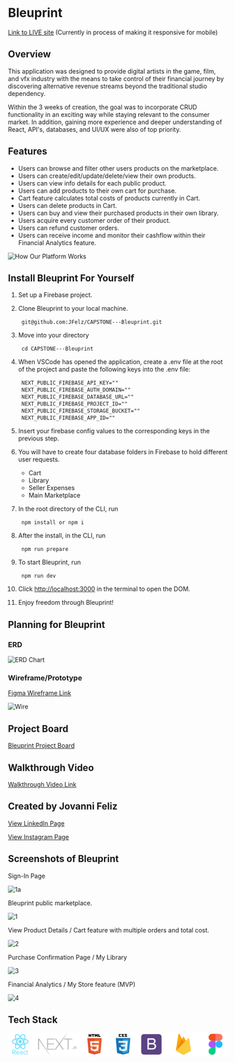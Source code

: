 # Bleuprint
[Link to LIVE site](https://bleuprint.netlify.app/)
(Currently in process of making it responsive for mobile)
## Overview
This application was designed to provide digital artists in the game, film, and vfx industry with the means to take control of their financial journey by discovering alternative revenue streams beyond the traditional studio dependency.

Within the 3 weeks of creation, the goal was to incorporate CRUD functionality in an exciting way while staying relevant to the consumer market. In addition, gaining more experience and deeper understanding of React, API's, databases, and UI/UX were also of top priority. 
## Features
+ Users can browse and filter other users products on the marketplace.
+ Users can create/edit/update/delete/view their own products.
+ Users can view info details for each public product.
+ Users can add products to their own cart for purchase.
+ Cart feature calculates total costs of products currently in Cart.
+ Users can delete products in Cart.
+ Users can buy and view their purchased products in their own library.
+ Users acquire every customer order of their product.
+ Users can refund customer orders.
+ Users can receive income and monitor their cashflow within their Financial Analytics feature.

![How Our Platform Works]

[How Our Platform Works]: https://i.pinimg.com/originals/7f/f6/9b/7ff69bfd10e18bcbf6073678f99f5b22.jpg

## Install Bleuprint For Yourself

1. Set up a Firebase project.
2. Clone Bleuprint to your local machine.

        git@github.com:JFelz/CAPSTONE---Bleuprint.git

3. Move into your directory

        cd CAPSTONE---Bleuprint

4. When VSCode has opened the application, create a .env file at the root of the project and paste the following keys into the .env file:

        NEXT_PUBLIC_FIREBASE_API_KEY=""
        NEXT_PUBLIC_FIREBASE_AUTH_DOMAIN=""
        NEXT_PUBLIC_FIREBASE_DATABASE_URL=""
        NEXT_PUBLIC_FIREBASE_PROJECT_ID=""
        NEXT_PUBLIC_FIREBASE_STORAGE_BUCKET=""
        NEXT_PUBLIC_FIREBASE_APP_ID=""

5. Insert your firebase config values to the corresponding keys in the previous step.

6. You will have to create four database folders in Firebase to hold different user requests.
    + Cart
    + Library
    + Seller Expenses
    + Main Marketplace

7. In the root directory of the CLI, run

        npm install or npm i

8. After the install, in the CLI, run

        npm run prepare

9. To start Bleuprint, run

        npm run dev

10. Click [http://localhost:3000](http://localhost:3000) in the terminal to open the DOM.

11. Enjoy freedom through Bleuprint! 

## Planning for Bleuprint
### ERD

![ERD Chart]

[ERD Chart]: https://i.pinimg.com/originals/8c/f1/b6/8cf1b6ceb4cb4582a642dde14933ca37.png

### Wireframe/Prototype
[Figma Wireframe Link](https://www.figma.com/file/jMBIXJSbGGWuvsFU2hOdPz/Bleuprint?type=design&node-id=0%3A1&mode=design&t=NmHRkzMTwx1YCmTi-1)

![Wire]

[Wire]: https://i.pinimg.com/originals/da/c3/32/dac332227266fe040bbad7caed6e680e.jpg

## Project Board

[Bleuprint Project Board](https://github.com/users/JFelz/projects/7)

## Walkthrough Video

[Walkthrough Video Link](https://www.loom.com/share/53906886cb2c4106b8f4a34b68cb646f?sid=f97768b1-1a4c-43da-9c79-b09b277440fc)

## Created by Jovanni Feliz
[View LinkedIn Page](https://www.linkedin.com/in/felizk/)

[View Instagram Page](https://www.instagram.com/overscopingdev/)



## Screenshots of Bleuprint
Sign-In Page

![1a]

Bleuprint public marketplace.

![1]

View Product Details / Cart feature with multiple orders and total cost.

![2]

Purchase Confirmation Page / My Library

![3]

Financial Analytics / My Store feature (MVP)

![4]

[1a]: https://i.pinimg.com/originals/13/26/e8/1326e86b098d70421f6a378d07f4e9b8.png
[1]:https://i.pinimg.com/originals/a8/e3/dc/a8e3dcf734e345a23431309e8578e427.png
[2]: https://i.pinimg.com/originals/80/73/18/807318f3b52c06dc82dd5a6752e7528c.png
[3]: https://i.pinimg.com/originals/43/69/2a/43692a93900d0242c3bd298ef58f59b0.png
[4]: https://i.pinimg.com/originals/bc/a6/09/bca609efc34863d58ebd5d829a705684.png

## Tech Stack
![TechStack]

[TechStack]: ./public/TeckStack.png
